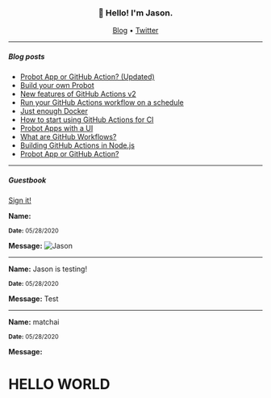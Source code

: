 <h3 align="center">👋 Hello! I'm Jason.</h3>

<p align="center">
  <a href="https://jasonet.co">Blog</a> •
  <a href="https://twitter.com/JasonEtco">Twitter</a>
</p>

---

##### Blog posts

<!--START_SECTION:posts-->
- [Probot App or GitHub Action? (Updated)](https://jasonet.co/posts/probot-app-or-github-action-v2)
- [Build your own Probot](https://jasonet.co/posts/build-your-own-probot)
- [New features of GitHub Actions v2](https://jasonet.co/posts/new-features-of-github-actions)
- [Run your GitHub Actions workflow on a schedule](https://jasonet.co/posts/scheduled-actions)
- [Just enough Docker](https://jasonet.co/posts/just-enough-docker)
- [How to start using GitHub Actions for CI](https://jasonet.co/posts/use-github-actions-for-ci)
- [Probot Apps with a UI](https://jasonet.co/posts/probot-with-ui)
- [What are GitHub Workflows?](https://jasonet.co/posts/what-are-github-workflows)
- [Building GitHub Actions in Node.js](https://jasonet.co/posts/building-github-actions-in-node)
- [Probot App or GitHub Action?](https://jasonet.co/posts/probot-app-or-github-action)
<!--END_SECTION:posts-->

---

##### Guestbook

<a href="https://readme-guestbook.now.sh?r=https://github.com/JasonEtco">Sign it!</a>

<!--START_SECTION:guestbook-->
**Name:** 

<sub><strong>Date:</strong> 05/28/2020</sub>

**Message:** ![Jason](https://user-images.githubusercontent.com/4658208/83093843-3be60b00-a06e-11ea-800c-2dd8b3bd605d.png)

---

**Name:** Jason is testing!

<sub><strong>Date:</strong> 05/28/2020</sub>

**Message:** Test

---

**Name:** matchai

<sub><strong>Date:</strong> 05/28/2020</sub>

**Message:** <h1> HELLO WORLD </h1>
<!--END_SECTION:guestbook-->
<!--GUESTBOOK_LIST [{"name":"","message":"![Jason](https://user-images.githubusercontent.com/4658208/83093843-3be60b00-a06e-11ea-800c-2dd8b3bd605d.png)","date":"05/28/2020"},{"name":"Jason is testing!","message":"Test","date":"05/28/2020"},{"name":"matchai","message":"<h1> HELLO WORLD </h1>","date":"05/28/2020"}]-->
